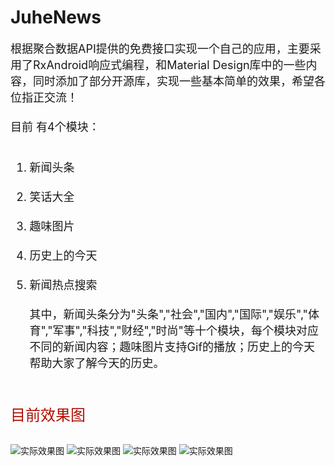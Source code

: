 # JuheNews
<font size=4>根据聚合数据API提供的免费接口实现一个自己的应用，主要采用了RxAndroid响应式编程，和Material Design库中的一些内容，同时添加了部分开源库，实现一些基本简单的效果，希望各位指正交流！</br></br>
目前 有4个模块：</br></br>
1. 新闻头条</br></br>
2. 笑话大全</br></br>
3. 趣味图片</br></br>
4. 历史上的今天</br></br>
5. 新闻热点搜索</br></br>
其中，新闻头条分为"头条","社会","国内","国际","娱乐","体育","军事","科技","财经","时尚"等十个模块，每个模块对应不同的新闻内容；趣味图片支持Gif的播放；历史上的今天帮助大家了解今天的历史。


</font>
</br></br>
<font color=bule size=5>目前效果图</font></br></br>

![实际效果图](https://github.com/onlyloveyd/JuheNews/blob/master/gif/GIF1.gif)
![实际效果图](https://github.com/onlyloveyd/JuheNews/blob/master/gif/GIF2.gif)
![实际效果图](https://github.com/onlyloveyd/JuheNews/blob/master/gif/GIF3.gif)
![实际效果图](https://github.com/onlyloveyd/JuheNews/blob/master/gif/GIF4.gif)

